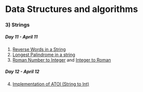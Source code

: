 
# Data Structures and algorithms
### 3) Strings
##### Day 11 - April 11
1. [Reverse Words in a String](https://github.com/Rani-dha/DSA/tree/master/3%20Strings/1%20Reverse%20words%20in%20a%20string)
2. [Longest Palindrome in a string]()
3. [Roman Number to Integer](https://github.com/Rani-dha/DSA/tree/master/3%20Strings/Integer%20to%20Roman) and [Integer to Roman]()

##### Day 12 - April 12
4. [Implementation of ATOI (String to Int)](https://github.com/Rani-dha/DSA/tree/master/3%20Strings/4%20Implementation%20of%20ATOI%20(String%20to%20Int))
